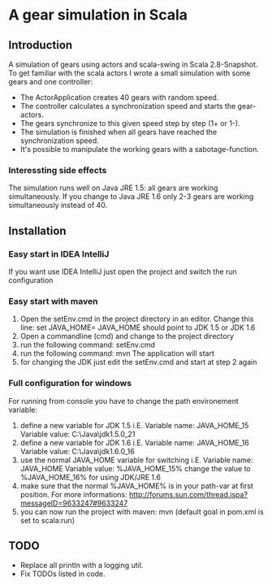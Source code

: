 A gear simulation in Scala
========

## Introduction
A simulation of gears using actors and scala-swing in Scala 2.8-Snapshot. 
To get familiar with the scala actors I wrote a small simulation with some gears and one controller: 
- The ActorApplication creates 40 gears with random speed. 
- The controller calculates a synchronization speed and starts the gear-actors. 
- The gears synchronize to this given speed step by step (1+ or 1-). 
- The simulation is finished when all gears have reached the synchronization speed.
- It's possible to manipulate the working gears with a sabotage-function.

### Interessting side effects
The simulation runs well on Java JRE 1.5: all gears are working simultaneously.
If you change to Java JRE 1.6 only 2-3 gears are working simultaneously instead of 40.

## Installation

### Easy start in IDEA IntelliJ
If you want use IDEA IntelliJ just open the project and switch the run configuration

### Easy start with maven
  1.  Open the setEnv.cmd in the project directory in an editor. Change this line: set JAVA_HOME=
JAVA_HOME should point to JDK 1.5 or JDK 1.6
  2.  Open a commandline (cmd) and change to the project directory
  3.  run the following command: setEnv.cmd
  4.  run the following command: mvn
The application will start
  5.  for changing the JDK just edit the setEnv.cmd and start at step 2 again

### Full configuration for windows
For running from console you have to change the path environement variable:
  1.  define a new variable for JDK 1.5 i.E.
Variable name: JAVA_HOME_15
Variable value: C:\Java\jdk1.5.0_21
  2.  define a new variable for JDK 1.6 i.E.
Variable name: JAVA_HOME_16
Variable value: C:\Java\jdk1.6.0_16
  3.  use the normal JAVA_HOME variable for switching i.E.
Variable name: JAVA_HOME
Variable value: %JAVA_HOME_15%
change the value to %JAVA_HOME_16% for using JDK/JRE 1.6
  4.  make sure that the normal %JAVA_HOME% is in your path-var at first position. For more informations: http://forums.sun.com/thread.jspa?messageID=9633247#9633247
  5.  you can now run the project with maven: mvn 
(default goal in pom.xml is set to scala:run)
    
## TODO
- Replace all println with a logging util.
- Fix TODOs listed in code.